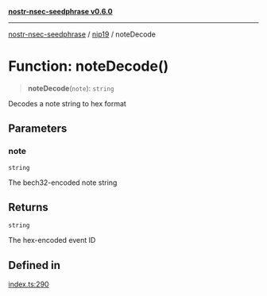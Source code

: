 [**nostr-nsec-seedphrase v0.6.0**](../../../README.md)

***

[nostr-nsec-seedphrase](../../../globals.md) / [nip19](../README.md) / noteDecode

# Function: noteDecode()

> **noteDecode**(`note`): `string`

Decodes a note string to hex format

## Parameters

### note

`string`

The bech32-encoded note string

## Returns

`string`

The hex-encoded event ID

## Defined in

[index.ts:290](https://github.com/HumanjavaEnterprises/nostr-nsec-seedphrase/blob/885e04e5180059d4aa901af59d633038a53240cb/src/index.ts#L290)

